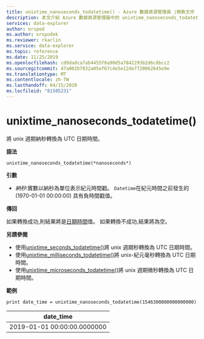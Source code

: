 ```yaml
---
title: unixtime_nanoseconds_todatetime() - Azure 數據資源管理員 |微軟文件
description: 本文介紹 Azure 數據資源管理器中的 unixtime_nanoseconds_todatetime()。
services: data-explorer
author: orspod
ms.author: orspodek
ms.reviewer: rkarlin
ms.service: data-explorer
ms.topic: reference
ms.date: 11/25/2019
ms.openlocfilehash: cd9dadca7ab4455f8a90d5a7842293b2d6c8bcc2
ms.sourcegitcommit: 47a002b7032a05ef67c4e5e12de7720062645e9e
ms.translationtype: MT
ms.contentlocale: zh-TW
ms.lasthandoff: 04/15/2020
ms.locfileid: "81505231"
---
```

# <a name="unixtime_nanoseconds_todatetime"></a>unixtime_nanoseconds_todatetime()

將 unix 週期納秒轉換為 UTC 日期時間。

**語法**

`unixtime_nanoseconds_todatetime(*nanoseconds*)`

**引數**

* *納秒*:實數以納秒為單位表示紀元時間戳。 `Datetime`在紀元時間之前發生的 (1970-01-01 00:00:00) 具有負時間戳值。

**傳回**

如果轉換成功,則結果將是[日期時間](./scalar-data-types/datetime.md)值。 如果轉換不成功,結果將為空。

**另請參閱**

* 使用[unixtime_seconds_todatetime()](unixtime-seconds-todatetimefunction.md)將 unix 週期秒轉換為 UTC 日期時間。
* 使用[unixtime_milliseconds_todatetime()](unixtime-milliseconds-todatetimefunction.md)將 unix-紀元毫秒轉換為 UTC 日期時間。
* 使用[unixtime_microseconds_todatetime()](unixtime-microseconds-todatetimefunction.md)將 unix 週期微秒轉換為 UTC 日期時間。

**範例**

```kusto
print date_time = unixtime_nanoseconds_todatetime(1546300800000000000)
```

|date_time|
|---|
|2019-01-01 00:00:00.0000000|